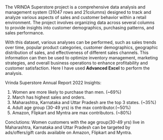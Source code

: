 The VRINDA Superstore project is a comprehensive data analysis and management system (31047 rows and 21columns) designed to track and analyze various aspects of sales and customer behavior within a retail environment. 
The project involves organizing data across several columns to provide insights into customer demographics, purchasing patterns, and sales performance.

With this dataset, various analyses can be performed, such as sales trends over time, popular product categories, customer demographics, geographic distribution of sales, and effectiveness of different sales channels. 
This information can then be used to optimize inventory management, marketing strategies, and overall business operations to enhance profitability and customer satisfaction.
Here I have used **Advanced Excel** to perform the analysis.

Vrinda Superstore Annual Report 2022 Insights:
1. Women are more likely to purchase than men. (~69%)
2. March has highest sales and orders.
3. Maharashtra, Karnataka and Uttar Pradesh are the top 3 states. (~35%)
4. Adult age group (30-49 yrs) is the max contributor.(~50%)
5. Amazon, Flipkart and Myntra are max contributors. (~80%)
   
Conclutions:
Women customers with the age group(30-49 yrs) live in Maharashtra, Karnataka and Uttar Pradesh can be targeted by ads/offers/gift cards available on Amazon, Flipkart and Myntra.
